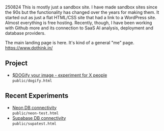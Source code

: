 250824
This is mostly just a sandbox site. I have made sandbox sites since the 90s but the functionality has changed over the years for making them. It started out as just a flat HTML/CSS site that had a link to a WordPress site. Almost everything is free hosting. Recently, though, I have been working with Github more and its connection to SaaS AI analysis, deployment and database providers.

The main landing page is here. It's kind of a general "me" page.
https://www.dothink.in/

## Project
- [$DOGify your image - experiment for X people](https://www.dothink.in/dogify.html)  
  `public/dogify.html`

## Recent Experiments
- [Neon DB connectivity](https://www.dothink.in/neon-test.html)  
  `public/neon-test.html`
- [Supabase DB connectivity](https://www.dothink.in/supatest.html)  
  `public/supatest.html`

